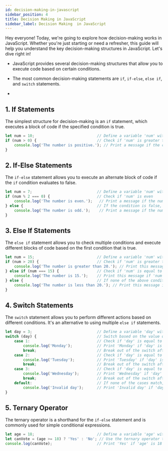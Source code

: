 ```yaml
---  
id: decision-making-in-javascript  
sidebar_position: 4
title: Decision Making in JavaScript  
sidebar_label: Decision Making  in JavaScript
---
```


Hey everyone! Today, we're going to explore how decision-making works in JavaScript. Whether you're just starting or need a refresher, this guide will help you understand the key decision-making structures in JavaScript. Let's dive right in!

<AdsComponent />


* JavaScript provides several decision-making structures that allow you to execute code based on certain conditions.

* The most common decision-making statements are `if`, `if-else`, `else if`, and `switch` statements.
* 
## 1. If Statements


The simplest structure for decision-making is an `if` statement, which executes a block of code if the specified condition is true.  
```javascript  
let num = 10;                            // Define a variable 'num' with a value of 10  
if (num > 0) {                           // Check if 'num' is greater than 0  
    console.log('The number is positive.'); // Print a message if the condition is true  
}  
```

<Ads />

## 2. If-Else Statements


The `if-else` statement allows you to execute an alternate block of code if the `if` condition evaluates to false.  
```javascript  
let num = 7;                             // Define a variable 'num' with a value of 7  
if (num % 2 === 0) {                     // Check if 'num' is even  
    console.log('The number is even.');   // Print a message if the number is even  
} else {                                 // If the condition is false, execute the 'else' block  
    console.log('The number is odd.');    // Print a message if the number is odd  
}  
```
## 3. Else If Statements


The `else if` statement allows you to check multiple conditions and execute different blocks of code based on the first condition that is true.  
```javascript  
let num = 15;                            // Define a variable 'num' with a value of 15  
if (num > 20) {                          // Check if 'num' is greater than 20  
    console.log('The number is greater than 20.'); // Print this message if the condition is true  
} else if (num === 15) {                 // Check if 'num' is equal to 15  
    console.log('The number is 15.');    // Print this message if 'num' is 15  
} else {                                 // If none of the above conditions are true, execute the 'else' block  
    console.log('The number is less than 20.'); // Print this message if 'num' is less than 20  
}  
```
## 4. Switch Statements


The `switch` statement allows you to perform different actions based on different conditions. It's an alternative to using multiple `else if` statements.  
```javascript  
let day = 3;                             // Define a variable 'day' with a value of 3  
switch (day) {                           // Switch based on the value of 'day'  
    case 1:                              // Check if 'day' is equal to 1  
        console.log('Monday');           // Print 'Monday' if 'day' is 1  
        break;                           // Break out of the switch after this case  
    case 2:                              // Check if 'day' is equal to 2  
        console.log('Tuesday');          // Print 'Tuesday' if 'day' is 2  
        break;                           // Break out of the switch after this case  
    case 3:                              // Check if 'day' is equal to 3  
        console.log('Wednesday');        // Print 'Wednesday' if 'day' is 3  
        break;                           // Break out of the switch after this case  
    default:                             // If none of the cases match, execute the default block  
        console.log('Invalid day');      // Print 'Invalid day' if 'day' doesn't match any case  
}  
```

<AdsComponent />

## 5. Ternary Operator


The ternary operator is a shorthand for the `if-else` statement and is commonly used for simple conditional expressions.  
```javascript  
let age = 18;                            // Define a variable 'age' with a value of 18  
let canVote = (age >= 18) ? 'Yes' : 'No'; // Use the ternary operator to check if 'age' is 18 or more  
console.log(canVote);                    // Print 'Yes' if 'age' is 18 or more, otherwise print 'No'  
```